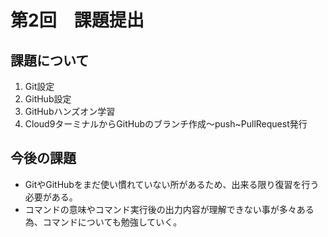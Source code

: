 # 第2回　課題提出

## 課題について

1. Git設定
2. GitHub設定
3. GitHubハンズオン学習
4. Cloud9ターミナルからGitHubのブランチ作成〜push~PullRequest発行

## 今後の課題

* GitやGitHubをまだ使い慣れていない所があるため、出来る限り復習を行う必要がある。
* コマンドの意味やコマンド実行後の出力内容が理解できない事が多々ある為、コマンドについても勉強していく。